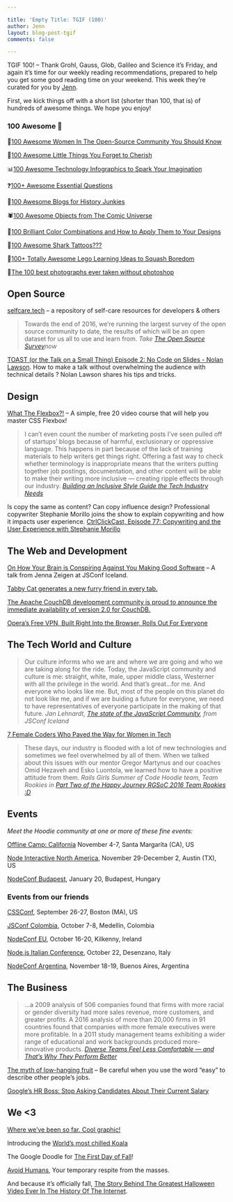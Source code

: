 ```yaml
---

title: 'Empty Title: TGIF (100)'
author: Jenn
layout: blog-post-tgif
comments: false

---
```



TGIF 100! – Thank Grohl, Gauss, Glob, Galileo and Science it’s Friday, and again it’s time for our weekly reading recommendations, prepared to help you get some good reading time on your weekend. This week they’re curated for you by [Jenn](http://twitter.com/jennwrites).

First, we kick things off with a short list (shorter than 100, that is) of hundreds of awesome things. We hope you enjoy!


### 100 Awesome 💯

💁[100 Awesome Women In The Open-Source Community You Should Know](http://blog.sourced.tech/post/100-awesome-women-in-the-open-source-community-you-should-know/)

🍂[100 Awesome Little Things You Forget to Cherish](http://www.prolificliving.com/awesome-little-things-in-life/)

📊[100 Awesome Technology Infographics to Spark Your Imagination](http://www.columnfivemedia.com/best-100-technology-infographics)

❓[100+ Awesome Essential Questions](https://globaldigitalcitizen.org/100-awesome-essential-questions)

🗿[100 Awesome Blogs for History Junkies](http://www.bestcollegesonline.com/blog/100-awesome-blogs-for-history-junkies/)

🕷[100 Awesome Objects from The Comic Universe](http://comicvine.gamespot.com/profile/batuniverse/lists/100-awesome-objects-from-the-comic-universe/34098/)

🎨[100 Brilliant Color Combinations and How to Apply Them to Your Designs](https://designschool.canva.com/blog/100-color-combinations/)

💉[100 Awesome Shark Tattoos???](http://humor.gunaxin.com/100-awesome-shark-tattoos/164180)

👴[100+ Totally Awesome Lego Learning Ideas to Squash Boredom](http://lemonlimeadventures.com/100-totally-awesome-lego-learning-ideas/)

📸[The 100 best photographs ever taken without photoshop](https://brightside.me/article/100-best-photographs-without-photoshop-46555/)

## Open Source

[selfcare.tech](http://selfcare.tech/) – a repository of self-care resources for developers & others

> Towards the end of 2016, we’re running the largest survey of the open source community to date, the results of which will be an open dataset for us all to use and learn from. <cite>Take [The Open Source Survey](http://opensourcesurvey.org/)now</cite> 

[TOAST (or the Talk on a Small Thing) Episode 2: No Code on Slides - Nolan Lawson](http://toast.show/series1/no-code-on-slides.html). How to make a talk without overwhelming the audience with technical details ? Nolan Lawson shares his tips and tricks.

## Design

[What The Flexbox?!](http://flexbox.io/) – A simple, free 20 video course that will help you master CSS Flexbox! 

> I can’t even count the number of marketing posts I’ve seen pulled off of startups’ blogs because of harmful, exclusionary or oppressive language. This happens in part because of the lack of training materials to help writers get things right. Offering a fast way to check whether terminology is inappropriate means that the writers putting together job postings, documentation, and other content will be able to make their writing more inclusive — creating ripple effects through our industry. <cite>[Building an Inclusive Style Guide the Tech Industry Needs](https://modelviewculture.com/news/building-an-inclusive-style-guide-the-tech-industry-needs)</cite>

Is copy the same as content? Can copy influence design? Professional copywriter Stephanie Morillo joins the show to explain copywriting and how it impacts user experience. [CtrlClickCast, Episode 77: Copywriting and the User Experience with Stephanie Morillo](http://ctrlclickcast.com/episodes/copywriting-and-the-user-experience)

## The Web and Development

[On How Your Brain is Conspiring Against You Making Good Software](https://www.youtube.com/watch?v=XNfpnCLbRmc) – A talk from Jenna Zeigen at JSConf Iceland.

[Tabby Cat generates a new furry friend in every tab.](https://chrome.google.com/webstore/detail/tabby-cat/mefhakmgclhhfbdadeojlkbllmecialg?hl=en)

[The Apache CouchDB development community is proud to announce the immediate availability of version 2.0 for CouchDB.](https://blog.couchdb.org/2016/09/20/2-0/)

[Opera’s Free VPN, Built Right Into the Browser, Rolls Out For Everyone](http://lifehacker.com/operas-free-vpn-built-right-into-the-browser-rolls-ou-1786935648)


## The Tech World and Culture

> Our culture informs who we are and where we are going and who we are taking along for the ride. Today, the JavaScript community and culture is me: straight, white, male, upper middle class, Westerner with all the privilege in the world. And that’s great...for me. And everyone who looks like me. But, most of the people on this planet do not look like me, and if we are buiding a future for everyone, we need to have representatives of everyone participate in the making of that future. <cite>Jan Lehnardt, [The state of the JavaScript Community](https://www.youtube.com/watch?v=Q6gYFO4iGlk), from JSConf Iceland</cite>

[7 Female Coders Who Paved the Way for Women in Tech](http://bygeekgirl.com/7-female-coders-who-paved-the-way-for-women-in-tech/)

> These days, our industry is flooded with a lot of new technologies and sometimes we feel overwhelmed by all of them. When we talked about this issues with our mentor Gregor Martynus and our coaches Omid Hezaveh and Esko Luontola, we learned how to have a positive attitude from them. <cite>Rails Girls Summer of Code Hoodie team, Team Rookies in [Part Two of the Happy Journey RGSoC 2016 Team Rookies :D](http://hood.ie/blog/rgsoc-team-rookies-month-2.html)</cite>

## Events

_Meet the Hoodie community at one or more of these fine events:_

[Offline Camp: California](https://medium.com/offline-camp/%EF%B8%8F-announcing-the-next-offline-camp-%EF%B8%8F-b2f86deb9c2d#.6spbfgeo8) November 4-7, Santa Margarita (CA), US

[Node Interactive North America](http://events.linuxfoundation.org/events/node-interactive), November 29-December 2, Austin (TX), US

[NodeConf Budapest](http://budapest.nodeconf.com/), January 20, Budapest, Hungary

### Events from our friends

[CSSConf](https://2016.cssconf.com/), September 26-27, Boston (MA), US

[JSConf Colombia](http://jsconf.co/), October 7-8, Medellín, Colombia

[NodeConf EU](http://www.nodeconf.eu/), October 16-20, Kilkenny, Ireland

[Node.js Italian Conference](http://nodejsconf.it/), October 22, Desenzano, Italy

[NodeConf Argentina](https://2016.nodeconf.com.ar/), November 18-19, Buenos Aires, Argentina


## The Business

> ...a 2009 analysis of 506 companies found that firms with more racial or gender diversity had more sales revenue, more customers, and greater profits. A 2016 analysis of more than 20,000 firms in 91 countries found that companies with more female executives were more profitable. In a 2011 study management teams exhibiting a wider range of educational and work backgrounds produced more-innovative products. <cite>[Diverse Teams Feel Less Comfortable — and That’s Why They Perform Better](https://hbr.org/2016/09/diverse-teams-feel-less-comfortable-and-thats-why-they-perform-better)</cite>

[The myth of low-hanging fruit](https://m.signalvnoise.com/the-myth-of-low-hanging-fruit-443459fe205a#.v81xl66kf) – Be careful when you use the word “easy” to describe other people’s jobs.

[Google’s HR Boss: Stop Asking Candidates About Their Current Salary](http://www.inc.com/jessica-stillman/the-unexpected-reason-you-should-stop-asking-candidates-about-their-current-sala.html)

## We <3

[Where we’ve been so far. Cool graphic!](http://geoawesomeness.com/the-history-of-space-exploration-on-a-single-map/)

Introducing the [World’s most chilled Koala](https://www.youtube.com/watch?v=5ucyAdd-Uow&feature=youtu.be)

The Google Doodle for [The First Day of Fall](https://twitter.com/unlevelednate/status/778924176254042112)!

[Avoid Humans](http://www.avoidhumans.com/), Your temporary respite from the masses.

And because it’s officially fall, [The Story Behind The Greatest Halloween Video Ever In The History Of The Internet](http://www.wnyc.org/story/sideshow-story-behind-internets-greatest-halloween-video-ever/). 

<!-- Tumblr entry from last week, or pick your favourite one -->
